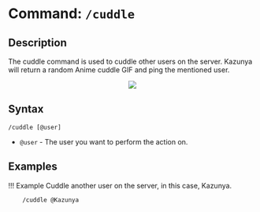 # **Command:** `/cuddle`

## **Description**

The cuddle command is used to cuddle other users on the server. Kazunya will return a random Anime cuddle GIF and ping the mentioned user.

<p align="center"><img src="https://c.tenor.com/s44ige0diLYAAAAC/sanriokill-anime.gif"></p>

## **Syntax**

    /cuddle [@user]

- `@user` - The user you want to perform the action on.

## **Examples**

!!! Example
    Cuddle another user on the server, in this case, Kazunya.

        /cuddle @Kazunya